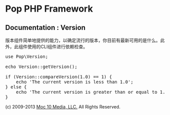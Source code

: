 Pop PHP Framework
=================

Documentation : Version
-----------------------

版本组件简单地提供的能力，以确定流行的版本，你目前有最新可用的是什么。此外，此组件使用的CLI组件进行依赖检查。

<pre>
use Pop\Version;

echo Version::getVersion();

if (Version::compareVersion(1.0) == 1) {
    echo 'The current version is less than 1.0';
} else {
    echo 'The current version is greater than or equal to 1.0';
}
</pre>

(c) 2009-2013 [Moc 10 Media, LLC.](http://www.moc10media.com) All Rights Reserved.

